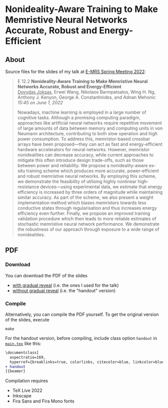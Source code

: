# Nonideality-Aware Training to Make Memristive Neural Networks Accurate, Robust and Energy-Efficient

## About

Source files for the slides of my talk at [E-MRS Spring Meeting 2022](https://www.european-mrs.com/meetings/2022-spring-meeting-0):

> E 12.2 **Nonideality-Aware Training to Make Memristive Neural Networks Accurate, Robust and Energy-Efficient**  
> <ins>Dovydas Joksas</ins>, Erwei Wang, Nikolaos Barmpatsalos, Wing H. Ng, Anthony J. Kenyon, George A. Constantinides, and Adnan Mehonic  
> *15:45 on June 1, 2022*
>  
> Nowadays, machine learning is employed in a large number of cognitive tasks. Although a promising computing paradigm, approaches like artificial neural networks require repetitive movement of large amounts of data between memory and computing units in von Neumann architecture, contributing to both slow operation and high power consumption. To address this, memristor-based crossbar arrays have been proposed—they can act as fast and energy-efficient hardware accelerators for neural networks. However, memristor nonidealities can decrease accuracy, while current approaches to mitigate this often introduce design trade-offs, such as those between power and reliability. We propose a nonideality-aware ex-situ training scheme which produces more accurate, power-efficient and robust memristive neural networks. By employing this scheme, we demonstrate the feasibility of utilising highly nonlinear high-resistance devices—using experimental data, we estimate that energy efficiency is increased by three orders of magnitude while maintaining similar accuracy. As part of the scheme, we also present a weight implementation method which biases memristors towards less conductive states through regularisation and thus increases energy efficiency even further. Finally, we propose an improved training validation procedure which then leads to more reliable estimates of stochastic memristive neural network performance. We demonstrate the robustness of our approach through exposure to a wide range of nonidealities.

## PDF

### Download

You can download the PDF of the slides

- [with gradual reveal](https://github.com/joksas/emrs-spring-2022/releases/latest/download/slides-joksas-emrs-spring-2022.pdf) (i.e. the ones I used for the talk)
- [without gradual reveal](https://github.com/joksas/emrs-spring-2022/releases/latest/download/handout-joksas-emrs-spring-2022.pdf) (i.e. the "handout" version)

### Compile

Alternatively, you can compile the PDF yourself.
To get the original version of the slides, execute
```console
make
```

For the handout version, before compiling, include class option `handout` in [`main.tex`](/main.tex) like this:
```diff
\documentclass[
  aspectratio=169,
  hyperref={breaklinks=true, colorlinks, citecolor=blue, linkcolor=blue, urlcolor=blue},
+ handout
]{beamer}
```

Compilation requires

- TeX Live 2022
- Inkscape
- Fira Sans and Fira Mono fonts
